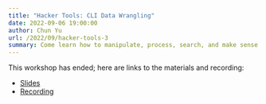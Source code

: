 ```yaml
---
title: "Hacker Tools: CLI Data Wrangling"
date: 2022-09-06 19:00:00
author: Chun Yu
url: /2022/09/hacker-tools-3
summary: Come learn how to manipulate, process, search, and make sense of any form of data with various tools, all while never leaving the Unix command line.
---
```


This workshop has ended; here are links to the materials and recording:

- [Slides](https://bit.ly/3BeEJvg)
- [Recording](https://youtu.be/gB-xbpvVpBM)

<!--
**Date/Time**: Tuesday, 06 Sept 2022, 18:30&ndash;20:30<br />
**Venue**: Executive Classroom (COM2-04-02)<br />
**Sign-up Link**: [Sign up here!](https://forms.gle/tZHgDU9mSHiYscxb9)<br />

Come learn how to manipulate, process, search, and make sense of any form of data with various tools, all while never leaving the Unix command line.

Please ensure you have access to a POSIX-compatible shell, such as Bash. If you are on macOS or a Linux distribution, you are set; if you use Windows, consider installing Windows Subsystem for Linux (WSL) or Ubuntu in VirtualBox.

- WSL: <https://docs.microsoft.com/en-us/windows/wsl/install-win10>

This workshop is largely based on the Missing Semester of Your CS Education lecture series conducted in MIT. This week's topic is based on <https://missing.csail.mit.edu/2020/shell-tools/>.

See you there!

[1]: https://forms.gle/JBCnVEAWS83NareY8
-->
